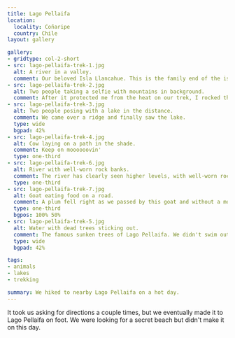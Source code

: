 ```yaml
---
title: Lago Pellaifa
location:
  locality: Coñaripe
  country: Chile
layout: gallery

gallery:
- gridtype: col-2-short
- src: lago-pellaifa-trek-1.jpg
  alt: A river in a valley.
  comment: Our beloved Isla Llancahue. This is the family end of the island as seen from the bridge.
- src: lago-pellaifa-trek-2.jpg
  alt: Two people taking a selfie with mountains in background.
  comment: After it protected me from the heat on our trek, I rocked this hat from Karin's grandpa the entire month.
- src: lago-pellaifa-trek-3.jpg
  alt: Two people posing with a lake in the distance.
  comment: We came over a ridge and finally saw the lake.
  type: wide
  bgpad: 42%
- src: lago-pellaifa-trek-4.jpg
  alt: Cow laying on a path in the shade.
  comment: Keep on moooooovin'
  type: one-third
- src: lago-pellaifa-trek-6.jpg
  alt: River with well-worn rock banks.
  comment: The river has clearly seen higher levels, with well-worn rocks on either side.
  type: one-third
- src: lago-pellaifa-trek-7.jpg
  alt: Goat eating food on a road.
  comment: A plum fell right as we passed by this goat and without a moment's hesitation he leaped out and ate it up.
  type: one-third
  bgpos: 100% 50%
- src: lago-pellaifa-trek-5.jpg
  alt: Water with dead trees sticking out.
  comment: The famous sunken trees of Lago Pellaifa. We didn't swim out to them on this day.
  type: wide
  bgpad: 42%

tags:
- animals
- lakes
- trekking

summary: We hiked to nearby Lago Pellaifa on a hot day.
---
```


It took us asking for directions a couple times, but we eventually made it to Lago Pellaifa on foot. We were looking for a secret beach but didn't make it on this day.

